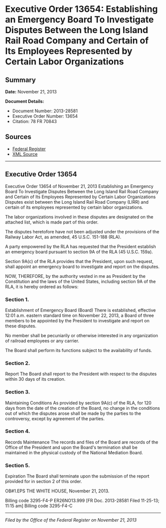 # Executive Order 13654: Establishing an Emergency Board To Investigate Disputes Between the Long Island Rail Road Company and Certain of Its Employees Represented by Certain Labor Organizations

## Summary

**Date:** November 21, 2013

**Document Details:**
- Document Number: 2013-28581
- Executive Order Number: 13654
- Citation: 78 FR 70843

## Sources
- [Federal Register](https://www.federalregister.gov/documents/2013/11/26/2013-28581/establishing-an-emergency-board-to-investigate-disputes-between-the-long-island-rail-road-company)
- [XML Source](https://www.federalregister.gov/documents/full_text/xml/2013/11/26/2013-28581.xml)

---

## Executive Order 13654

Executive Order 13654 of November 21, 2013
Establishing an Emergency Board To Investigate Disputes Between the Long Island Rail Road Company and Certain of Its Employees Represented by Certain Labor Organizations
Disputes exist between the Long Island Rail Road Company (LIRR) and certain of its employees represented by certain labor organizations.

The labor organizations involved in these disputes are designated on the attached list, which is made part of this order.

The disputes heretofore have not been adjusted under the provisions of the Railway Labor Act, as amended, 45 U.S.C. 151-188 (RLA).

A party empowered by the RLA has requested that the President establish an emergency board pursuant to section 9A of the RLA (45 U.S.C. 159a).

Section 9A(c) of the RLA provides that the President, upon such request, shall appoint an emergency board to investigate and report on the disputes.

NOW, THEREFORE, by the authority vested in me as President by the Constitution and the laws of the United States, including section 9A of the RLA, it is hereby ordered as follows:
### Section 1.

Establishment of Emergency Board (Board)
There is established, effective 12:01 a.m. eastern standard time on November 22, 2013, a Board of three members to be appointed by the President to investigate and report on these disputes.

No member shall be pecuniarily or otherwise interested in any organization of railroad employees or any carrier.

The Board shall perform its functions subject to the availability of funds.
### Section 2.

Report
The Board shall report to the President with respect to the disputes within 30 days of its creation.
### Section 3.

Maintaining Conditions
As provided by section 9A(c) of the RLA, for 120 days from the date of the creation of the Board, no change in the conditions out of which the disputes arose shall be made by the parties to the controversy, except by agreement of the parties.
### Section 4.

Records Maintenance
The records and files of the Board are records of the Office of the President and upon the Board's termination shall be maintained in the physical custody of the National Mediation Board.
### Section 5.

Expiration
The Board shall terminate upon the submission of the report provided for in section 2 of this order.

OB#1.EPS
THE WHITE HOUSE,
November 21, 2013.

Billing code 3295-F4-P
ER26NO13.999
[FR Doc. 2013-28581
Filed 11-25-13; 11:15 am]
Billing code 3295-F4-C

---

*Filed by the Office of the Federal Register on November 21, 2013*
